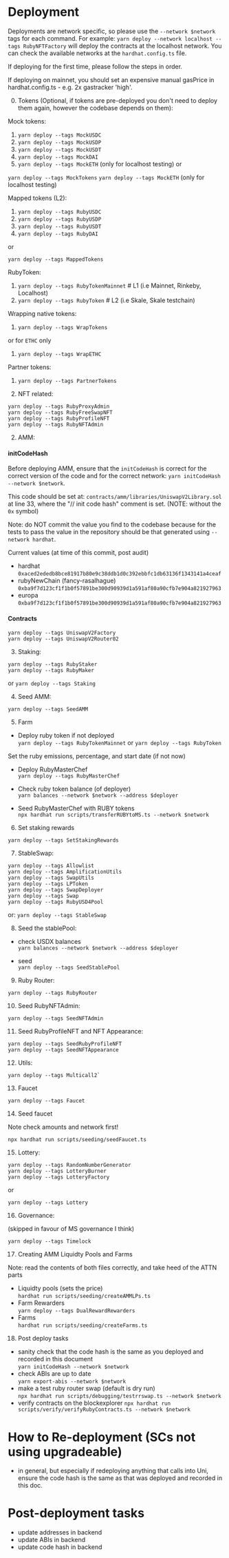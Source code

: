 # Deployment

Deployments are network specific, so please use the `--network $network` tags for each command. For example: `yarn deploy --network localhost --tags RubyNFTFactory` will deploy the contracts at the localhost network. You can check the available networks at the `hardhat.config.ts` file.

If deploying for the first time, please follow the steps in order.

If deploying on mainnet, you should set an expensive manual gasPrice in hardhat.config.ts - e.g. 2x gastracker 'high'.

0. Tokens (Optional, if tokens are pre-deployed you don't need to deploy them again, however the codebase depends on them):

Mock tokens:

1. `yarn deploy --tags MockUSDC`
2. `yarn deploy --tags MockUSDP`
3. `yarn deploy --tags MockUSDT`
4. `yarn deploy --tags MockDAI`
5. `yarn deploy --tags MockETH` (only for localhost testing)
or

`yarn deploy --tags MockTokens`
`yarn deploy --tags MockETH` (only for localhost testing)

Mapped tokens (L2):

1. `yarn deploy --tags RubyUSDC`
2. `yarn deploy --tags RubyUSDP`
3. `yarn deploy --tags RubyUSDT`
3. `yarn deploy --tags RubyDAI`

or

`yarn deploy --tags MappedTokens`

RubyToken:

1. `yarn deploy --tags RubyTokenMainnet` # L1 (i.e Mainnet, Rinkeby, Localhost)
2. `yarn deploy --tags RubyToken` # L2 (i.e Skale, Skale testchain)

Wrapping native tokens:

1. `yarn deploy --tags WrapTokens`

or for `ETHC` only

1. `yarn deploy --tags WrapETHC`

Partner tokens:

1. `yarn deploy --tags PartnerTokens`

1. NFT related:

```
yarn deploy --tags RubyProxyAdmin
yarn deploy --tags RubyFreeSwapNFT
yarn deploy --tags RubyProfileNFT
yarn deploy --tags RubyNFTAdmin
```

2. AMM:

#### initCodeHash

Before deploying AMM, ensure that the `initCodeHash` is correct for the correct version of the code and for the correct network: `yarn initCodeHash --network $network`.

This code should be set at: `contracts/amm/libraries/UniswapV2Library.sol` at line 33, where the "// init code hash" comment is set. (NOTE: without the `0x` symbol)

Note: do NOT commit the value you find to the codebase because for the tests to pass
the value in the repository should be that generated using `--network hardhat`.

Current values (at time of this commit, post audit)

* hardhat  
  `0xaced2ededb8bce81917b80e9c38ddb1d0c392ebbfc1db63136f1343141a4ceaf`
* rubyNewChain (fancy-rasalhague)  
  `0xba9f7d123cf1f1b0f57891be300d90939d1a591af80a90cfb7e904a821927963`
* europa  
  `0xba9f7d123cf1f1b0f57891be300d90939d1a591af80a90cfb7e904a821927963`

#### Contracts


```
yarn deploy --tags UniswapV2Factory
yarn deploy --tags UniswapV2Router02
```


3. Staking:

```
yarn deploy --tags RubyStaker
yarn deploy --tags RubyMaker
```

or `yarn deploy --tags Staking`

4. Seed AMM:

```
yarn deploy --tags SeedAMM
```

5. Farm

* Deploy ruby token if not deployed  
  `yarn deploy --tags RubyTokenMainnet` or `yarn deploy --tags RubyToken`

Set the ruby emissions, percentage, and start date (if not now)

* Deploy RubyMasterChef  
  `yarn deploy --tags RubyMasterChef`

* Check ruby token balance (of deployer)  
  `yarn balances --network $network --address $deployer`

* Seed RubyMasterChef with RUBY tokens  
  `npx hardhat run scripts/transferRUBYtoMS.ts --network $network`

6. Set staking rewards

```
yarn deploy --tags SetStakingRewards
```

7. StableSwap:

```
yarn deploy --tags Allowlist
yarn deploy --tags AmplificationUtils
yarn deploy --tags SwapUtils
yarn deploy --tags LPToken
yarn deploy --tags SwapDeployer
yarn deploy --tags Swap
yarn deploy --tags RubyUSD4Pool
```

or: `yarn deploy --tags StableSwap`

8. Seed the stablePool:

* check USDX balances  
  `yarn balances --network $network --address $deployer`

* seed  
  `yarn deploy --tags SeedStablePool`

9. Ruby Router:

```
yarn deploy --tags RubyRouter
```

10. Seed RubyNFTAdmin:

```
yarn deploy --tags SeedNFTAdmin
```

11. Seed RubyProfileNFT and NFT Appearance:

```
yarn deploy --tags SeedRubyProfileNFT
yarn deploy --tags SeedNFTAppearance
```

12. Utils:

```
yarn deploy --tags Multicall2`
```

13. Faucet

```
yarn deploy --tags Faucet
```

14. Seed faucet

Note check amounts and network first!

```
npx hardhat run scripts/seeding/seedFaucet.ts
```

15. Lottery:

```
yarn deploy --tags RandomNumberGenerator
yarn deploy --tags LotteryBurner
yarn deploy --tags LotteryFactory
```

or

`yarn deploy --tags Lottery`

16. Governance:

(skipped in favour of MS governance I think)


```
yarn deploy --tags Timelock
```

17. Creating AMM Liquidty Pools and Farms

Note: read the contents of both files correctly, and take heed of the ATTN parts

* Liquidty pools (sets the price)  
  `hardhat run scripts/seeding/createAMMLPs.ts`
* Farm Rewarders  
  `yarn deploy --tags DualRewardRewarders`
* Farms  
  `hardhat run scripts/seeding/createFarms.ts`

18. Post deploy tasks

* sanity check that the code hash is the same as you deployed and recorded in this document  
  `yarn initCodeHash --network $network`
* check ABIs are up to date  
  `yarn export-abis --network $network`
* make a test ruby router swap (default is dry run)  
  `npx hardhat run scripts/debugging/testrrswap.ts --network $network`
* verify contracts on the blockexplorer 
  `npx hardhat run scripts/verify/verifyRubyContracts.ts --network $network`

# How to Re-deployment (SCs not using upgradeable)

* in general, but especially if redeploying anything that calls into Uni,
  ensure the code hash is the same as that was deployed and recorded in this doc.

# Post-deployment tasks

* update addresses in backend
* update ABIs in backend
* update code hash in backend

